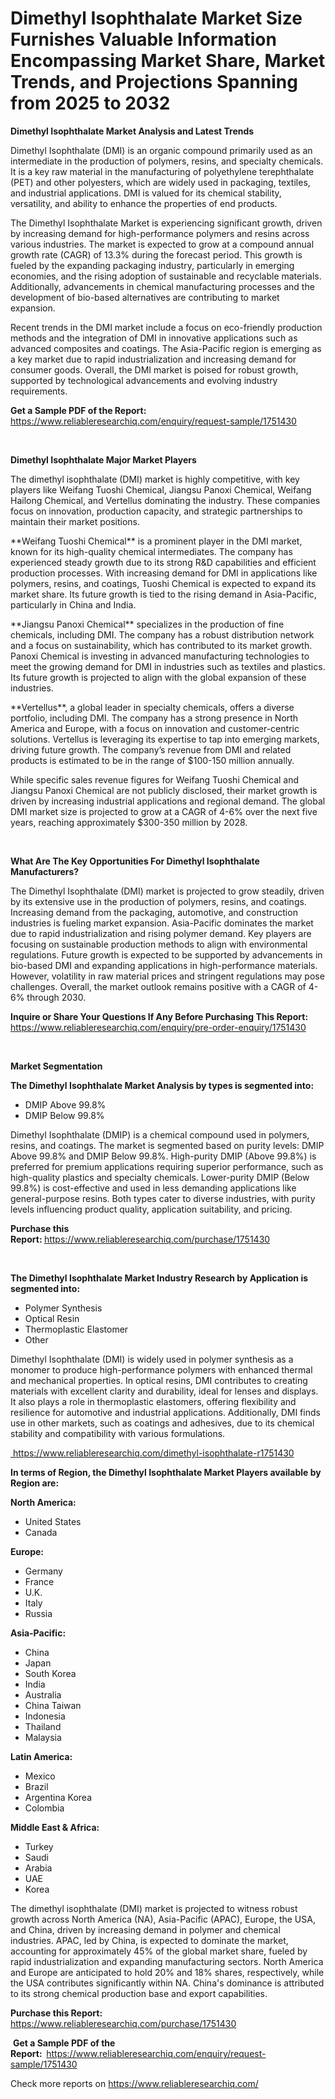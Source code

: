 <p><h1>Dimethyl Isophthalate Market Size Furnishes Valuable Information Encompassing Market Share, Market Trends, and Projections Spanning from 2025 to 2032</h1></p><p><strong>Dimethyl Isophthalate Market Analysis and Latest Trends</strong></p>
<p><p>Dimethyl Isophthalate (DMI) is an organic compound primarily used as an intermediate in the production of polymers, resins, and specialty chemicals. It is a key raw material in the manufacturing of polyethylene terephthalate (PET) and other polyesters, which are widely used in packaging, textiles, and industrial applications. DMI is valued for its chemical stability, versatility, and ability to enhance the properties of end products.</p><p>The Dimethyl Isophthalate Market is experiencing significant growth, driven by increasing demand for high-performance polymers and resins across various industries. The market is expected to grow at a compound annual growth rate (CAGR) of 13.3% during the forecast period. This growth is fueled by the expanding packaging industry, particularly in emerging economies, and the rising adoption of sustainable and recyclable materials. Additionally, advancements in chemical manufacturing processes and the development of bio-based alternatives are contributing to market expansion.</p><p>Recent trends in the DMI market include a focus on eco-friendly production methods and the integration of DMI in innovative applications such as advanced composites and coatings. The Asia-Pacific region is emerging as a key market due to rapid industrialization and increasing demand for consumer goods. Overall, the DMI market is poised for robust growth, supported by technological advancements and evolving industry requirements.</p></p>
<p><strong>Get a Sample PDF of the Report:&nbsp;</strong> <a href="https://www.reliableresearchiq.com/enquiry/request-sample/1751430?utm_campaign=1141&utm_medium=2&utm_source=Github&utm_content=ia&utm_term=26012025&utm_id=dimethyl-isophthalate">https://www.reliableresearchiq.com/enquiry/request-sample/1751430</a></p>
<p>&nbsp;</p>
<p><strong>Dimethyl Isophthalate Major Market Players</strong></p>
<p><p>The dimethyl isophthalate (DMI) market is highly competitive, with key players like Weifang Tuoshi Chemical, Jiangsu Panoxi Chemical, Weifang Hailong Chemical, and Vertellus dominating the industry. These companies focus on innovation, production capacity, and strategic partnerships to maintain their market positions.</p><p>**Weifang Tuoshi Chemical** is a prominent player in the DMI market, known for its high-quality chemical intermediates. The company has experienced steady growth due to its strong R&D capabilities and efficient production processes. With increasing demand for DMI in applications like polymers, resins, and coatings, Tuoshi Chemical is expected to expand its market share. Its future growth is tied to the rising demand in Asia-Pacific, particularly in China and India.</p><p>**Jiangsu Panoxi Chemical** specializes in the production of fine chemicals, including DMI. The company has a robust distribution network and a focus on sustainability, which has contributed to its market growth. Panoxi Chemical is investing in advanced manufacturing technologies to meet the growing demand for DMI in industries such as textiles and plastics. Its future growth is projected to align with the global expansion of these industries.</p><p>**Vertellus**, a global leader in specialty chemicals, offers a diverse portfolio, including DMI. The company has a strong presence in North America and Europe, with a focus on innovation and customer-centric solutions. Vertellus is leveraging its expertise to tap into emerging markets, driving future growth. The company’s revenue from DMI and related products is estimated to be in the range of $100-150 million annually.</p><p>While specific sales revenue figures for Weifang Tuoshi Chemical and Jiangsu Panoxi Chemical are not publicly disclosed, their market growth is driven by increasing industrial applications and regional demand. The global DMI market size is projected to grow at a CAGR of 4-6% over the next five years, reaching approximately $300-350 million by 2028.</p></p>
<p>&nbsp;</p>
<p><strong>What Are The Key Opportunities For Dimethyl Isophthalate Manufacturers?</strong></p>
<p><p>The Dimethyl Isophthalate (DMI) market is projected to grow steadily, driven by its extensive use in the production of polymers, resins, and coatings. Increasing demand from the packaging, automotive, and construction industries is fueling market expansion. Asia-Pacific dominates the market due to rapid industrialization and rising polymer demand. Key players are focusing on sustainable production methods to align with environmental regulations. Future growth is expected to be supported by advancements in bio-based DMI and expanding applications in high-performance materials. However, volatility in raw material prices and stringent regulations may pose challenges. Overall, the market outlook remains positive with a CAGR of 4-6% through 2030.</p></p>
<p><strong>Inquire or Share Your Questions If Any Before Purchasing This Report:</strong> <a href="https://www.reliableresearchiq.com/enquiry/pre-order-enquiry/1751430?utm_campaign=1141&utm_medium=2&utm_source=Github&utm_content=ia&utm_term=26012025&utm_id=dimethyl-isophthalate">https://www.reliableresearchiq.com/enquiry/pre-order-enquiry/1751430</a></p>
<p>&nbsp;</p>
<p><strong>Market Segmentation</strong></p>
<p><strong>The Dimethyl Isophthalate Market Analysis by types is segmented into:</strong></p>
<p><ul><li>DMIP Above 99.8%</li><li>DMIP Below 99.8%</li></ul></p>
<p><p>Dimethyl Isophthalate (DMIP) is a chemical compound used in polymers, resins, and coatings. The market is segmented based on purity levels: DMIP Above 99.8% and DMIP Below 99.8%. High-purity DMIP (Above 99.8%) is preferred for premium applications requiring superior performance, such as high-quality plastics and specialty chemicals. Lower-purity DMIP (Below 99.8%) is cost-effective and used in less demanding applications like general-purpose resins. Both types cater to diverse industries, with purity levels influencing product quality, application suitability, and pricing.</p></p>
<p><strong>Purchase this Report:&nbsp;</strong><a href="https://www.reliableresearchiq.com/purchase/1751430?utm_campaign=1141&utm_medium=2&utm_source=Github&utm_content=ia&utm_term=26012025&utm_id=dimethyl-isophthalate">https://www.reliableresearchiq.com/purchase/1751430</a></p>
<p>&nbsp;</p>
<p><strong>The Dimethyl Isophthalate Market Industry Research by Application is segmented into:</strong></p>
<p><ul><li>Polymer Synthesis</li><li>Optical Resin</li><li>Thermoplastic Elastomer</li><li>Other</li></ul></p>
<p><p>Dimethyl Isophthalate (DMI) is widely used in polymer synthesis as a monomer to produce high-performance polymers with enhanced thermal and mechanical properties. In optical resins, DMI contributes to creating materials with excellent clarity and durability, ideal for lenses and displays. It also plays a role in thermoplastic elastomers, offering flexibility and resilience for automotive and industrial applications. Additionally, DMI finds use in other markets, such as coatings and adhesives, due to its chemical stability and compatibility with various formulations.</p></p>
<p><a href="https://www.reliableresearchiq.com/dimethyl-isophthalate-r1751430?utm_campaign=1141&utm_medium=2&utm_source=Github&utm_content=ia&utm_term=26012025&utm_id=dimethyl-isophthalate">&nbsp;https://www.reliableresearchiq.com/dimethyl-isophthalate-r1751430</a></p>
<p><strong>In terms of Region, the Dimethyl Isophthalate Market Players available by Region are:</strong></p>
<p>
    <p> <strong> North America: </strong>
        <ul>
            <li>United States</li>
            <li>Canada</li>
        </ul>
        </p> 
    <p> <strong> Europe: </strong>
        <ul>
            <li>Germany</li>
            <li>France</li>
            <li>U.K.</li>
            <li>Italy</li>
            <li>Russia</li>
        </ul>
        </p> 
    <p> <strong> Asia-Pacific: </strong>
        <ul>
            <li>China</li>
            <li>Japan</li>
            <li>South Korea</li>
            <li>India</li>
            <li>Australia</li>
            <li>China Taiwan</li>
            <li>Indonesia</li>
            <li>Thailand</li>
            <li>Malaysia</li>
        </ul>
        </p> 
    <p> <strong> Latin America: </strong>
        <ul>
            <li>Mexico</li>
            <li>Brazil</li>
            <li>Argentina Korea</li>
            <li>Colombia</li>
        </ul>
        </p> 
    <p> <strong> Middle East & Africa: </strong>
        <ul>
            <li>Turkey</li>
            <li>Saudi</li>
            <li>Arabia</li>
            <li>UAE</li>
            <li>Korea</li>
        </ul>
    </p>
    </p>
<p><p>The dimethyl isophthalate (DMI) market is projected to witness robust growth across North America (NA), Asia-Pacific (APAC), Europe, the USA, and China, driven by increasing demand in polymer and chemical industries. APAC, led by China, is expected to dominate the market, accounting for approximately 45% of the global market share, fueled by rapid industrialization and expanding manufacturing sectors. North America and Europe are anticipated to hold 20% and 18% shares, respectively, while the USA contributes significantly within NA. China's dominance is attributed to its strong chemical production base and export capabilities.</p></p>
<p><strong>Purchase this Report: </strong><a href="https://www.reliableresearchiq.com/purchase/1751430?utm_campaign=1141&utm_medium=2&utm_source=Github&utm_content=ia&utm_term=26012025&utm_id=dimethyl-isophthalate">https://www.reliableresearchiq.com/purchase/1751430</a></p>
<p>&nbsp;<strong>Get a Sample PDF of the Report:&nbsp;&nbsp;</strong><a href="https://www.reliableresearchiq.com/enquiry/request-sample/1751430?utm_campaign=1141&utm_medium=2&utm_source=Github&utm_content=ia&utm_term=26012025&utm_id=dimethyl-isophthalate">https://www.reliableresearchiq.com/enquiry/request-sample/1751430</a></p>
<p><strong></strong></p>
<p>Check more reports on <a href="https://www.reliableresearchiq.com/?utm_campaign=1141&utm_medium=2&utm_source=Github&utm_content=ia&utm_term=26012025&utm_id=dimethyl-isophthalate">https://www.reliableresearchiq.com/</a></p>